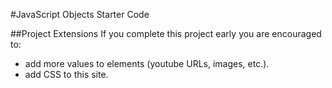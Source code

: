 #JavaScript Objects Starter Code


##Project Extensions
If you complete this project early you are encouraged to:

* add more values to elements (youtube URLs, images, etc.).
* add CSS to this site.




